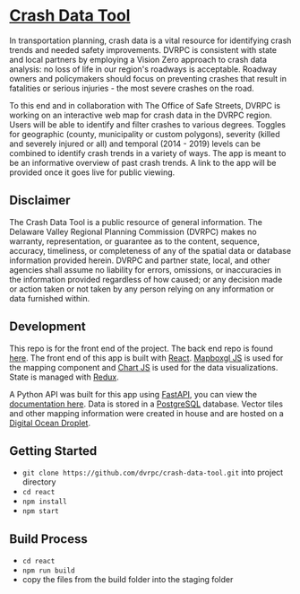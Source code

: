 # [Crash Data Tool](https://www.dvrpc.org/webmaps/crash-data)
In transportation planning, crash data is a vital resource for identifying crash trends and needed safety improvements. DVRPC is consistent with state and local partners by employing a Vision Zero approach to crash data analysis: no loss of life in our region's roadways is acceptable. Roadway owners and policymakers should focus on preventing crashes that result in fatalities or serious injuries - the most severe crashes on the road.

To this end and in collaboration with The Office of Safe Streets, DVRPC is working on an interactive web map for crash data in the DVRPC region. Users will be able to identify and filter crashes to various degrees. Toggles for geographic (county, municipality or custom polygons), severity (killed and severely injured or all) and temporal (2014 - 2019) levels can be combined to identify crash trends in a variety of ways. The app is meant to be an informative overview of past crash trends. A link to the app will be provided once it goes live for public viewing. 

## Disclaimer
The Crash Data Tool is a public resource of general information. The Delaware Valley Regional Planning Commission (DVRPC) makes no warranty, representation, or guarantee as to the content, sequence, accuracy, timeliness, or completeness of any of the spatial data or database information provided herein. DVRPC and partner state, local, and other agencies shall assume no liability for errors, omissions, or inaccuracies in the information provided regardless of how caused; or any decision made or action taken or not taken by any person relying on any information or data furnished within.

## Development
This repo is for the front end of the project. The back end repo is found [here](https://github.com/dvrpc/crash-api). The front end of this app is built with <a href="https://reactjs.org/">React</a>. <a href="https://docs.mapbox.com/mapbox-gl-js/api/">Mapboxgl JS</a> is used for the mapping component and <a href="https://www.chartjs.org/">Chart JS</a> is used for the data visualizations. State is managed with <a href="https://redux.js.org/">Redux</a>.

A Python API was built for this app using <a href="https://fastapi.tiangolo.com/">FastAPI</a>, you can view the <a href="https://cloud.dvrpc.org/api/crash-data/v1/docs">documentation here</a>. Data is stored in a <a href="https://www.postgresql.org/">PostgreSQL</a> database. Vector tiles and other mapping information were created in house and are hosted on a <a href="https://www.digitalocean.com/">Digital Ocean Droplet</a>.

## Getting Started
* `git clone https://github.com/dvrpc/crash-data-tool.git` into project directory
* `cd react` 
* `npm install`
* `npm start`

## Build Process
* `cd react`
* `npm run build`
* copy the files from the build folder into the staging folder